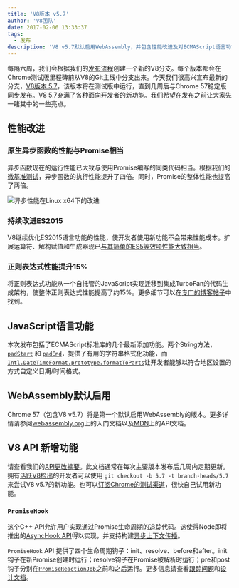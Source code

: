 ```yaml
---
title: 'V8版本 v5.7'
author: 'V8团队'
date: 2017-02-06 13:33:37
tags:
  - 发布
description: 'V8 v5.7默认启用WebAssembly，并包含性能改进及对ECMAScript语言功能的支持增加。'
---
```

每隔六周，我们会根据我们的[发布流程](/docs/release-process)创建一个新的V8分支。每个版本都会在Chrome测试版里程碑前从V8的Git主线中分支出来。今天我们很高兴宣布最新的分支，[V8版本 5.7](https://chromium.googlesource.com/v8/v8.git/+log/branch-heads/5.7)，该版本将在测试版中运行，直到几周后与Chrome 57稳定版同步发布。V8 5.7充满了各种面向开发者的新功能。我们希望在发布之前让大家先一睹其中的一些亮点。

<!--truncate-->
## 性能改进

### 原生异步函数的性能与Promise相当

异步函数现在的运行性能已大致与使用Promise编写的同类代码相当。根据我们的[微基准测试](https://codereview.chromium.org/2577393002)，异步函数的执行性能提升了四倍。同时，Promise的整体性能也提高了两倍。

![异步性能在Linux x64下的改进](/_img/v8-release-57/async.png)

### 持续改进ES2015

V8继续优化ES2015语言功能的性能，使开发者使用新功能不会带来性能成本。扩展运算符、解构赋值和生成器现已[与其简单的ES5等效项性能大致相当](https://fhinkel.github.io/six-speed/)。

### 正则表达式性能提升15%

将正则表达式功能从一个自托管的JavaScript实现迁移到集成TurboFan的代码生成架构，使整体正则表达式性能提高了约15%。更多细节可以在[专门的博客帖子](/blog/speeding-up-regular-expressions)中找到。

## JavaScript语言功能

本次发布包括了ECMAScript标准库的几个最新添加功能。两个String方法，[`padStart`](https://developer.mozilla.org/en-US/docs/Web/JavaScript/Reference/Global_Objects/String/padStart) 和 [`padEnd`](https://developer.mozilla.org/en-US/docs/Web/JavaScript/Reference/Global_Objects/String/padEnd)，提供了有用的字符串格式化功能，而 [`Intl.DateTimeFormat.prototype.formatToParts`](https://developer.mozilla.org/en-US/docs/Web/JavaScript/Reference/Global_Objects/DateTimeFormat/formatToParts)让开发者能够以符合地区设置的方式自定义日期/时间格式。

## WebAssembly默认启用

Chrome 57（包含V8 v5.7）将是第一个默认启用WebAssembly的版本。更多详情请参阅[webassembly.org](http://webassembly.org/)上的入门文档以及[MDN](https://developer.mozilla.org/en-US/docs/WebAssembly/API)上的API文档。

## V8 API 新增功能

请查看我们的[API更改摘要](https://docs.google.com/document/d/1g8JFi8T_oAE_7uAri7Njtig7fKaPDfotU6huOa1alds/edit)。此文档通常在每次主要版本发布后几周内定期更新。拥有[活跃V8检出](/docs/source-code#using-git)的开发者可以使用 `git checkout -b 5.7 -t branch-heads/5.7` 来尝试V8 v5.7的新功能。也可以[订阅Chrome的测试渠道](https://www.google.com/chrome/browser/beta.html)，很快自己试用新功能。

### `PromiseHook`

这个C++ API允许用户实现通过Promise生命周期的追踪代码。这使得Node即将推出的[AsyncHook API](https://github.com/nodejs/node-eps/pull/18)得以实现，并支持构建[异步上下文传播](https://docs.google.com/document/d/1tlQ0R6wQFGqCS5KeIw0ddoLbaSYx6aU7vyXOkv-wvlM/edit#)。

`PromiseHook` API 提供了四个生命周期钩子：init、resolve、before和after。init钩子在新Promise创建时运行；resolve钩子在Promise被解析时运行；pre和post钩子分别在[`PromiseReactionJob`](https://tc39.es/ecma262/#sec-promisereactionjob)之前和之后运行。更多信息请查看[跟踪问题](https://bugs.chromium.org/p/v8/issues/detail?id=4643)和[设计文档](https://docs.google.com/document/d/1rda3yKGHimKIhg5YeoAmCOtyURgsbTH_qaYR79FELlk/edit)。
